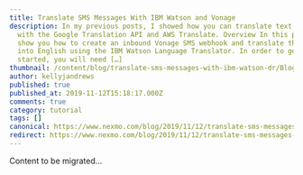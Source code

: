 ```yaml
---
title: Translate SMS Messages With IBM Watson and Vonage
description: In my previous posts, I showed how you can translate text messages
  with the Google Translation API and AWS Translate. Overview In this post, I
  show you how to create an inbound Vonage SMS webhook and translate the message
  into English using the IBM Watson Language Translator. In order to get
  started, you will need […]
thumbnail: /content/blog/translate-sms-messages-with-ibm-watson-dr/Blog_Translate-SMS-Messages_1200x600.png
author: kellyjandrews
published: true
published_at: 2019-11-12T15:18:17.000Z
comments: true
category: tutorial
tags: []
canonical: https://www.nexmo.com/blog/2019/11/12/translate-sms-messages-with-ibm-watson-dr
redirect: https://www.nexmo.com/blog/2019/11/12/translate-sms-messages-with-ibm-watson-dr
---
```


Content to be migrated...
